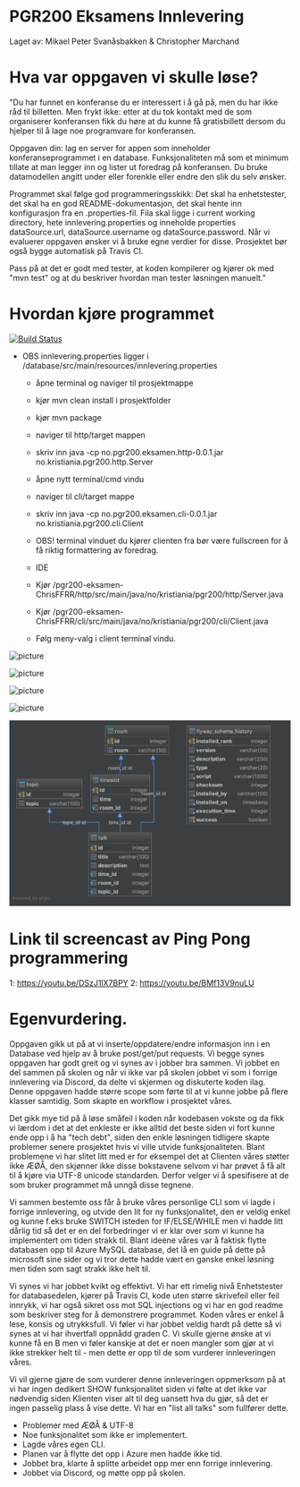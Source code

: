 
# PGR200 Eksamens Innlevering
Laget av: Mikael Peter Svanåsbakken & Christopher Marchand

# Hva var oppgaven vi skulle løse?
"Du har funnet en konferanse du er interessert i å gå på, men du har ikke råd til billetten. Men frykt ikke: etter at du tok kontakt med de som organiserer konferansen fikk du høre at du kunne få gratisbillett dersom du hjelper til å lage noe programvare for konferansen.

Oppgaven din: lag en server for appen som inneholder konferanseprogrammet i en database. Funksjonaliteten må som et minimum tillate at man legger inn og lister ut foredrag på konferansen. Du bruke datamodellen angitt under eller forenkle eller endre den slik du selv ønsker.

Programmet skal følge god programmeringsskikk: Det skal ha enhetstester, det skal ha en god README-dokumentasjon, det skal hente inn konfigurasjon fra en .properties-fil. Fila skal ligge i current working directory, hete innlevering.properties og inneholde properties dataSource.url, dataSource.username og dataSource.password. Når vi evaluerer oppgaven ønsker vi å bruke egne verdier for disse. Prosjektet bør også bygge automatisk på Travis CI.

Pass på at det er godt med tester, at koden kompilerer og kjører ok med "mvn test" og at du beskriver hvordan man tester løsningen manuelt."



# Hvordan kjøre programmet

[![Build Status](https://travis-ci.com/Westerdals/pgr200-eksamen-ChrisFFRR.svg?token=BLkMpfb4QjWubHqxD1yb&branch=master)](https://travis-ci.com/Westerdals/pgr200-eksamen-ChrisFFRR)

* OBS innlevering.properties ligger i /database/src/main/resources/innlevering.properties
  
  * åpne terminal og naviger til prosjektmappe
  * kjør mvn clean install i prosjektfolder 
  * kjør mvn package 
  * naviger til http/target mappen
  * skriv inn java -cp no.pgr200.eksamen.http-0.0.1.jar no.kristiania.pgr200.http.Server
  * åpne nytt terminal/cmd vindu
  * naviger til cli/target mappe
  * skriv inn java -cp no.pgr200.eksamen.cli-0.0.1.jar no.kristiania.pgr200.cli.Client
  * OBS!  terminal vinduet du kjører clienten fra bør være fullscreen for å få riktig formattering av foredrag.
  
  * IDE
  * Kjør /pgr200-eksamen-ChrisFFRR/http/src/main/java/no/kristiania/pgr200/http/Server.java
  * Kjør /pgr200-eksamen-ChrisFFRR/cli/src/main/java/no/kristiania/pgr200/cli/Client.java
  
  * Følg meny-valg i client terminal vindu. 
  
 


![picture](doc/eksempelkjøring_1.png)

![picture](doc/eksempelkjøring_2.png)

![picture](doc/eksempelkjøring_3.png)

![picture](doc/eksempelkjøring_4.png)

![picture](doc/Datamodell.png)

# Link til screencast av Ping Pong programmering
1: https://youtu.be/DSzJ1lX7BPY 2: https://youtu.be/BMf13V9nuLU


# Egenvurdering.
Oppgaven gikk ut på at vi inserte/oppdatere/endre informasjon inn i en Database ved hjelp av å bruke post/get/put requests. 
Vi begge synes oppgaven har godt greit og vi synes av i jobber bra sammen. Vi jobbet en del sammen på skolen og når vi ikke         var på skolen jobbet vi som i forrige innlevering via Discord, da delte vi skjermen og diskuterte koden ilag. Denne oppgaven hadde større scope som førte til at vi kunne jobbe på flere klasser samtidig. Som skapte en workflow i prosjektet våres.
  
Det gikk mye tid på å løse småfeil i koden når kodebasen vokste og da fikk vi lærdom i det at det enkleste er ikke alltid det beste siden vi fort kunne ende opp i å ha "tech debt", siden den enkle løsningen tidligere skapte problemer senere prosjektet hvis vi ville utvide funksjonaliteten. Blant problemene vi har slitet litt med er for eksempel det at Clienten våres støtter ikke ÆØÅ, den skjønner ikke disse bokstavene selvom vi har prøvet å få alt til å kjøre via UTF-8 unicode standarden. Derfor velger vi å spesifisere at de som bruker programmet må unngå disse tegnene.

Vi sammen bestemte oss får å bruke våres personlige CLI som vi lagde i forrige innlevering, og utvide den lit for ny funksjonalitet, den er veldig enkel og kunne f.eks bruke SWITCH isteden for IF/ELSE/WHILE men vi hadde litt dårlig tid så det er en del forbedringer vi er klar over som vi kunne ha implementert om tiden strakk til. Blant ideène våres var å faktisk flytte databasen opp til Azure MySQL database, det lå en guide på dette på microsoft sine sider og vi tror dette hadde vært en ganske enkel løsning men tiden som sagt strakk ikke helt til.

Vi synes vi har jobbet kvikt og effektivt. Vi har ett rimelig nivå Enhetstester for databasedelen, kjører på Travis CI, kode uten større skrivefeil eller feil innrykk, vi har også sikret oss mot SQL injections og vi har en god readme som beskriver steg for å demonstrere programmet. Koden våres er enkel å lese, konsis og utrykksfull. Vi føler vi har jobbet veldig hardt på dette så vi synes at vi har ihvertfall oppnådd graden C. Vi skulle gjerne ønske at vi kunne få en B men vi føler kanskje at det er noen mangler som gjør at vi ikke strekker helt til - men dette er opp til de som vurderer innleveringen våres.

Vi vil gjerne gjøre de som vurderer denne innleveringen oppmerksom på at vi har ingen dedikert SHOW funksjonalitet siden vi følte at det ikke var nødvendig siden Klienten viser alt til deg uansett hva du gjør, så det er ingen passelig plass å vise dette. Vi har en "list all talks" som fullfører dette.
  
  
  
- Problemer med ÆØÅ & UTF-8
- Noe funksjonalitet som ikke er implementert.
- Lagde våres egen CLI.
- Planen var å flytte det opp i Azure men hadde ikke tid.
- Jobbet bra, klarte å splitte arbeidet opp mer enn forrige innlevering.
- Jobbet via Discord, og møtte opp på skolen.


